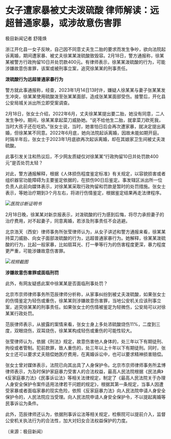 # 女子遭家暴被丈夫泼硫酸 律师解读：远超普通家暴，或涉故意伤害罪

极目新闻记者 舒隆焕

浙江开化县一女子反映，自己因不同意丈夫生二胎的要求而发生争吵，欲向法院起诉离婚，期间遭家暴、被丈夫徐某某泼硫酸致毁容。2月18日，警方通报称，徐某某被警方行政拘留10日并处罚款400元。有律师表示，徐某某泼硫酸的行为，可能涉嫌故意伤害罪，该案或被刑事立案，追究徐某某的刑事责任。

**泼硫酸行为远超普通家暴行为**

警方就此事通报称，经查，2023年1月14日13时许，嫌疑人徐某某与妻子张某某发生冲突，徐某某使用硫酸泼至张某某面部，造成张某某面部受伤。接警后，开化县公安局城关派出所立即受案调查。

2月18日，张女士介绍，2022年6月，丈夫徐某某提出要二胎，她没有同意，二人发生争吵。期间，徐某某拿起菜刀威胁她。“说不给他生二胎，就拿菜刀砍死我，当时大孩子还在吃奶。”张女士说，当时，她害怕日后会再次遭家暴，就决定提出离婚，但徐某某不同意。2022年6月底，她向法院起诉离婚，因故未能如期开庭。时隔半年后，张女士于2023年1月底欲再次起诉离婚，却在其娘家卫生间被丈夫泼硫酸。

此事引发关注和热议后，不少网友质疑仅对徐某某“行政拘留10日并处罚款400元”是否处罚太轻？

对此，警方通报解释，根据《人体损伤程度鉴定标准》有关规定，以容貌损害或者组织器官功能障碍为主要鉴定依据的，在损伤90日后鉴定。事发辖区派出所一位负责人此前向媒体表示，对徐某某采取行政拘留和罚款是暂时的处罚措施。张女士表示，等她治疗期到3个月左右，将进行伤情鉴定，根据鉴定结果再走法律程序。

![](https://inews.gtimg.com/newsapp_bt/0/15673547772/1000)_医院诊断证明书_

2月18日晚，徐某某对新京报表示，对泼硫酸的行为感到后悔，将尽力承担妻子的治疗费用，对不起妻子，同意离婚，若涉及刑事责任不会逃避。

北京浩天（西安）律师事务所张莹律师认为，从女子讲述和警方通报来看，徐某某持菜刀威胁、向女子面部泼硫酸的行为，远超普通家暴行为。她解释，徐某某泼硫酸的行为，比起一般家暴，比如扇耳光、打一拳等行为的伤害程度更深，暴力程度更严重，可能涉嫌故意伤害罪。

![](https://inews.gtimg.com/newsapp_bt/0/15673547777/1000)_视频截图_

**涉嫌故意伤害罪或面临刑罚**

此外，有网友疑惑此案中徐某某是否面临刑事处罚？

北京市京师律师事务所范辰律师分析称，从家事纠纷到被丈夫泼硫酸，如果张女士的伤情鉴定为轻伤或重伤，徐某某则涉嫌故意伤害罪，当地公安机关应该刑事立案，追究徐某某的刑事责任。如果张女士的伤情被鉴定为轻微伤，公安局可以对徐某某行政处罚。

范辰律师表示，从披露的案情来看，张女士身上多处浓硫酸烧伤11%，二度到三度，双眼烧伤，双耳烧伤，徐某某构成轻伤或重伤的可能性较大。

张莹律师认为，依据《刑法》规定，故意伤害他人身体的，处三年以下有期徒刑、拘役或者管制。犯前款罪，致人重伤的，处三年以上十年以下有期徒刑。同时，张女士还可以要求丈夫赔偿她医疗费用，在离婚诉讼中，也可以要求精神损害赔偿。

张女士曾对媒体表示，法院已向其出具了人身保护令。北京市京师律师事务所孟博律师表示，为及时保护家庭暴力受害人的合法权益，最高人民法院根据《民法典》《反家庭暴力法》《民事诉讼法》等相关法律规定，制定了《最高人民法院关于办理人身安全保护令案件适用法律若干问题的规定》，根据其第一条规定，当事人因遭受家暴或者面临家暴的现实危险，依照《反家庭暴力法》向人民法院申请人身安全保护令的，人民法院应当受理。向人民法院申请人身安全保护令，不以提起离婚等民事诉讼为条件。

此外，范辰律师还认为，依据刑事诉讼法等相关规定，检察院可以提前介入，监督公安机关执法行为的合法性，加大对妇女合法权益保护的力度。

（来源：极目新闻）

